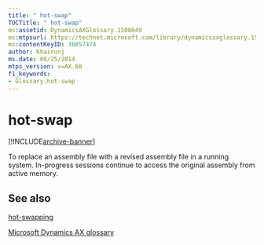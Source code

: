 ```yaml
---
title: " hot-swap"
TOCTitle: " hot-swap"
ms:assetid: DynamicsAXGlossary.1500049
ms:mtpsurl: https://technet.microsoft.com/library/dynamicsaxglossary.1500049(v=AX.60)
ms:contentKeyID: 36057474
author: Khairunj
ms.date: 08/25/2014
mtps_version: v=AX.60
f1_keywords:
- Glossary.hot-swap
---
```


# hot-swap


[!INCLUDE[archive-banner](includes/archive-banner.md)]

To replace an assembly file with a revised assembly file in a running system. In-progress sessions continue to access the original assembly from active memory.

## See also

[hot-swapping](hot-swapping.md)

[Microsoft Dynamics AX glossary](glossary/microsoft-dynamics-ax-glossary.md)

  


